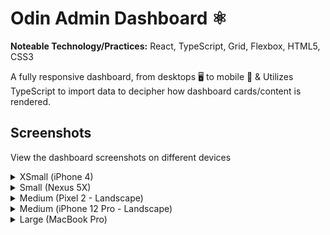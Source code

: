 # Odin Admin Dashboard ⚛️

**Noteable Technology/Practices:** React, TypeScript, Grid, Flexbox, HTML5, CSS3

A fully responsive dashboard, from desktops 🖥️ to mobile 📱 & Utilizes TypeScript to import data to decipher how dashboard cards/content is rendered.

## Screenshots

View the dashboard screenshots on different devices

<details>
  <summary>XSmall (iPhone 4)</summary>

![iPhone 4 View](/public/iPhone%204-1750018557153.jpeg "XSmall (iPhone 4)")

</details>

<details>
  <summary>Small (Nexus 5X)</summary>

![Nexus 5X View](/public/Nexus%205X-1750018557060.jpeg "Small (Nexus 5X)")

</details>

<details>
  <summary>Medium (Pixel 2 - Landscape)</summary>

![Pixel 2 - Landscape](/public/Pixel%202-1750018557060.jpeg "Medium (Pixel 2 - Landscape)")

</details>

<details>
  <summary>Medium (iPhone 12 Pro - Landscape)</summary>

![iPhone 12 Pro - Landscape](/public/iPhone%2012%20Pro-1750018556942.jpeg "Medium (iPhone 12 Pro - Landscape)")

</details>

<details>
  <summary>Large (MacBook Pro)</summary>

![MacBook Pro](/public/MacBook%20Pro-1750018557572.jpeg "Large (MacBook Pro)")

</details>
